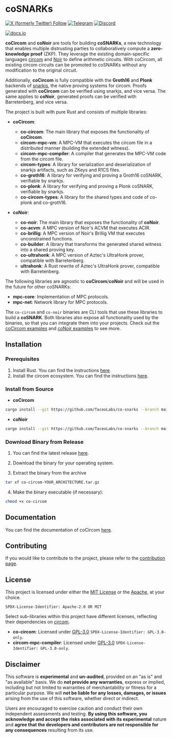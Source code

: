 # coSNARKs

[![X (formerly Twitter) Follow](https://img.shields.io/badge/X-%23000000.svg?style=for-the-badge&logo=X&logoColor=white)](https://twitter.com/TACEO_IO)
[![Telegram](https://img.shields.io/badge/Telegram-2CA5E0?style=for-the-badge&logo=telegram&logoColor=white)](https://t.me/collaborativeSNARK)
[![Discord](https://img.shields.io/badge/Discord-%235865F2.svg?style=for-the-badge&logo=discord&logoColor=white)](https://discord.gg/gWZW2TANpk)

[![docs.io](https://img.shields.io/badge/coCircom-docs-green)](https://docs.taceo.io/)

<!--[![crates.io](https://img.shields.io/badge/crates.io-v0.1.0-blue)](https://crates.io/)-->

**coCircom** and **coNoir** are tools for building **coSNARKs**, a new technology that enables
multiple distrusting parties to collaboratively compute a **zero-knowledge
proof** (ZKP). They leverage the existing domain-specific languages
[circom](https://github.com/iden3/circom) and [Noir](https://github.com/noir-lang/noir) to define arithmetic circuits. With
coCircom, all existing circom circuits can be promoted to coSNARKs without any
modification to the original circuit.

Additionally, **coCircom** is fully compatible with the **Groth16** and **Plonk** backends of
[snarkjs](https://github.com/iden3/snarkjs), the native proving systems for
circom. Proofs generated with **coCircom** can be verified using snarkjs, and vice
versa.
The same applies to **coNoir**, generated proofs can be verified with Barretenberg, and vice versa.

The project is built with pure Rust and consists of multiple libraries:

- **coCircom**:
  - **co-circom**: The main library that exposes the functionality of **coCircom**.
  - **circom-mpc-vm**: A MPC-VM that executes the circom file in a distributed
    manner (building the extended witness).
  - **circom-mpc-compiler**: A compiler that generates the MPC-VM code from the
    circom file.
  - **circom-types**: A library for serialization and deserialization of snarkjs
    artifacts, such as ZKeys and R1CS files.
  - **co-groth16**: A library for verifying and proving a Groth16
    coSNARK, verifiable by snarkjs.
  - **co-plonk**: A library for verifying and proving a Plonk
    coSNARK, verifiable by snarkjs.
  - **co-circom-types**: A library for the shared types and code of co-plonk and co-groth16.

- **coNoir**:
  - **co-noir**: The main library that exposes the functionality of **coNoir**.
  - **co-acvm**: A MPC version of Noir's ACVM that executes ACIR.
  - **co-brillig**: A MPC version of Noir's Brillig VM that executes unconstrained functions.
  - **co-builder**: A library that transforms the generated shared witness into a shared proving key.
  - **co-ultrahonk**: A MPC version of Aztec's UltraHonk prover, compatible with Barretenberg.
  - **ultrahonk**: A Rust rewrite of Aztec's UltraHonk prover, compatible with Barretenberg.

The following libraries are agnostic to **coCircom**/**coNoir** and will be used in the future
for other coSNARKs:

- **mpc-core**: Implementation of MPC protocols.
- **mpc-net**: Network library for MPC protocols.

The `co-circom` and `co-noir` binaries are CLI tools that use these libraries to build a **coSNARK**.
Both libraries also expose all functionality used by the binaries, so that you can integrate them into your projects.
Check out the [coCircom examples](./co-circom/co-circom/examples) and [coNoir examples](./co-noir/co-noir/examples) to see more.

## Installation

### Prerequisites

1. Install Rust. You can find the instructions
   [here](https://www.rust-lang.org/tools/install).
2. Install the circom ecosystem. You can find the instructions
   [here](https://docs.circom.io/getting-started/installation/).

### Install from Source

- **coCircom**

```bash
cargo install --git https://github.com/TaceoLabs/co-snarks --branch main co-circom
```

- **coNoir**

```bash
cargo install --git https://github.com/TaceoLabs/co-snarks --branch main co-noir
```

### Download Binary from Release

1. You can find the latest release
   [here](https://github.com/TaceoLabs/co-snarks/releases/latest).
2. Download the binary for your operating system.

3. Extract the binary from the archive

```bash
tar xf co-circom-YOUR_ARCHITECTURE.tar.gz
```

4. Make the binary executable (if necessary):

```bash
chmod +x co-circom
```

## Documentation

You can find the documentation of coCircom [here](https://docs.taceo.io/).

## Contributing

If you would like to contribute to the project, please refer to the [contribution page](CONTRIBUTING.md).

## License

This project is licensed under either the [MIT License](LICENSE-MIT) or the
[Apache](LICENSE-APACHE), at your choice.

`SPDX-License-Identifier: Apache-2.0 OR MIT`

Select sub-libraries within this project have different licenses, reflecting
their dependencies on
[circom](https://github.com/iden3/circom?tab=GPL-3.0-1-ov-file).

- **co-circom**: Licensed under [GPL-3.0](LICENSE-GPL) `SPDX-License-Identifier: GPL-3.0-only`.
- **circom-mpc-compiler**: Licensed under [GPL-3.0](LICENSE-GPL) `SPDX-License-Identifier: GPL-3.0-only`.

## Disclaimer

This software is **experimental** and **un-audited**, provided on an "as is" and
"as available" basis. We do **not provide any warranties**, express or implied,
including but not limited to warranties of merchantability or fitness for a
particular purpose. We will **not be liable for any losses, damages, or issues**
arising from the use of this software, whether direct or indirect.

Users are encouraged to exercise caution and conduct their own independent
assessments and testing. **By using this software, you acknowledge and accept
the risks associated with its experimental** nature and **agree that the
developers and contributors are not responsible for any consequences** resulting
from its use.
